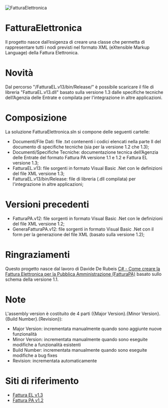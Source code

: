 ![FatturaElettronica](https://etabetaweb.files.wordpress.com/2018/11/fattura-elettronica.jpg)

# FatturaElettronica
Il progetto nasce dall’esigenza di creare una classe che permetta di rappresentare tutti i nodi previsti nel formato XML (eXtensible Markup Language) della Fattura Elettronica.

# Novità
Dal percorso "/FatturaEL.v13/bin/Release/" è possibile scaricare il file di libreria "FatturaEL.v13.dll" basato sulla versione 1.3 dalle specifiche tecniche dell’Agenzia delle Entrate e compilata per l'integrazione in altre applicazioni.

# Composizione
La soluzione FatturaElettronica.sln si compone delle seguenti cartelle:
* Documenti/File Dati: file .txt contenenti i codici elencati nella parte II del documento di specifiche tecniche (sia per la versione 1.2 che 1.3);
* Documenti/Specifiche Tecniche: documentazione tecnica dell’Agenzia delle Entrate del formato Fattura PA versione 1.1 e 1.2 e Fattura EL versione 1.3;
* FatturaEL.v13: file sorgenti in formato Visual Basic .Net con le definizioni del file XML versione 1.3;
* FatturaEL.v13/bin/Release: file di libreria (.dll compilata) per l'integrazione in altre applicazioni;

# Versioni precedenti
* FatturaPA.v12: file sorgenti in formato Visual Basic .Net con le definizioni del file XML versione 1.2;
* GeneraFatturaPA.v12: file sorgenti in formato Visual Basic .Net con il form per la generazione del file XML (basato sulla versione 1.2);

# Ringraziamenti
Questo progetto nasce dal lavoro di Davide De Rubeis [C# - Come creare la Fattura Elettronica per la Pubblica Amministrazione (FatturaPA)](http://blogs.dotnethell.it/imaginsystems/C-Come-creare-la-Fattura-Elettronica-per-la-Pubblica-Amministrazione-FatturaPA__19559.aspx) basato sullo schema della versione 1.1.

# Note
L'assembly version è costituito de 4 parti ({Major Version}.{Minor Version}.{Build Number}.{Revision}):
* Major Version: incrementata manualmente quando sono aggiunte nuove funzionalità
* Minor Version: incrementata manualmente quando sono eseguite modifiche a funzionalità esistenti
* Build Number: incrementata manualmente quando sono eseguite modifiche a bug fixes
* Revision: incrementata automaticamente

# Siti di riferimento
* [Fattura EL v1.3](https://www.agenziaentrate.gov.it/wps/content/Nsilib/Nsi/Schede/Comunicazioni/Fatture+e+corrispettivi/Fatture+e+corrispettivi+ST/ST+invio+di+fatturazione+elettronica/?page=schedecomunicazioni)
* [Fattura PA v1.2](http://www.fatturapa.gov.it/export/fatturazione/it/normativa/f-2.htm)
